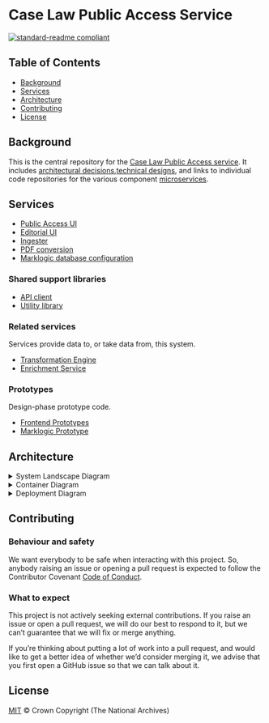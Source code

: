 # Case Law Public Access Service

[![standard-readme compliant](https://img.shields.io/badge/readme%20style-standard-brightgreen.svg?style=flat-square)](https://github.com/RichardLitt/standard-readme)

## Table of Contents

- [Background](#background)
- [Services](#services)
- [Architecture](#architecture)
- [Contributing](#contributing)
- [License](#license)

## Background

This is the central repository for the [Case Law Public Access service](https://caselaw.nationalarchives.gov.uk/). It includes [architectural decisions](https://github.com/nationalarchives/ds-caselaw-public-access-service/tree/main/doc/adr),[technical designs](https://github.com/nationalarchives/ds-caselaw-public-access-service/tree/main/doc/arch), and links to individual code repositories for the various component [microservices](doc/adr/0002-use-a-microservice-architecture.md).

## Services

* [Public Access UI](https://github.com/nationalarchives/ds-caselaw-public-ui/)
* [Editorial UI](https://github.com/nationalarchives/ds-caselaw-editor-ui/)
* [Ingester](https://github.com/nationalarchives/ds-caselaw-ingester)
* [PDF conversion](https://github.com/nationalarchives/ds-caselaw-pdf-conversion)
* [Marklogic database configuration](https://github.com/nationalarchives/ds-caselaw-public-access-service/tree/main/marklogic)

### Shared support libraries

* [API client](https://github.com/nationalarchives/ds-caselaw-custom-api-client)
* [Utility library](https://github.com/nationalarchives/ds-caselaw-utils)

### Related services

Services provide data to, or take data from, this system.

* [Transformation Engine](https://github.com/nationalarchives/da-transform-dev-documentation/blob/develop/editorial-system-integration/README.md)
* [Enrichment Service](https://github.com/nationalarchives/ds-caselaw-data-enrichment-service)

### Prototypes

Design-phase prototype code.

* [Frontend Prototypes](https://github.com/nationalarchives/ds-caselaw-frontend)
* [Marklogic Prototype](https://github.com/mangiafico/tna-judgments-website)

## Architecture

<details>
  <summary>System Landscape Diagram</summary>

  ![System Landscape Diagram](doc/arch/images/System%20Landscape.png)
</details>

<details>
  <summary>Container Diagram</summary>

  ![Container Diagram](doc/arch/images/Container%20Diagram.png)
</details>

<details>
  <summary>Deployment Diagram</summary>

  ![Deployment Diagram](doc/arch/images/Deployment%20Diagram.png)
</details>

## Contributing

### Behaviour and safety

We want everybody to be safe when interacting with this project. So,
anybody raising an issue or opening a pull request is expected to
follow the Contributor Covenant
[Code of Conduct](https://www.contributor-covenant.org/version/2/1/code_of_conduct/).

### What to expect

This project is not actively seeking external contributions. If you raise an
issue or open a pull request, we will do our best to respond to it, but we
can’t guarantee that we will fix or merge anything.

If you’re thinking about putting a lot of work into a pull request, and would
like to get a better idea of whether we’d consider merging it, we advise that
you first open a GitHub issue so that we can talk about it.

## License

[MIT](LICENSE.md) © Crown Copyright (The National Archives)
